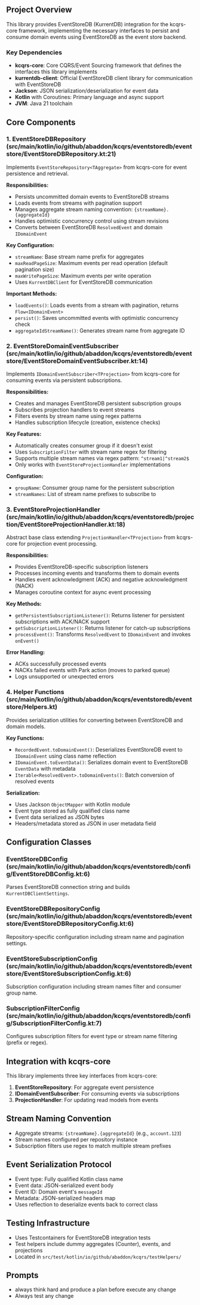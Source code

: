## Project Overview
This library provides EventStoreDB (KurrentDB) integration for the kcqrs-core framework, implementing the necessary interfaces to persist and consume domain events using EventStoreDB as the event store backend.

### Key Dependencies
- **kcqrs-core**: Core CQRS/Event Sourcing framework that defines the interfaces this library implements
- **kurrentdb-client**: Official EventStoreDB client library for communication with EventStoreDB
- **Jackson**: JSON serialization/deserialization for event data
- **Kotlin** with Coroutines: Primary language and async support
- **JVM**: Java 21 toolchain

## Core Components

### 1. EventStoreDBRepository (src/main/kotlin/io/github/abaddon/kcqrs/eventstoredb/eventstore/EventStoreDBRepository.kt:21)
Implements `EventStoreRepository<TAggregate>` from kcqrs-core for event persistence and retrieval.

**Responsibilities:**
- Persists uncommitted domain events to EventStoreDB streams
- Loads events from streams with pagination support
- Manages aggregate stream naming convention: `{streamName}.{aggregateId}`
- Handles optimistic concurrency control using stream revisions
- Converts between EventStoreDB `ResolvedEvent` and domain `IDomainEvent`

**Key Configuration:**
- `streamName`: Base stream name prefix for aggregates
- `maxReadPageSize`: Maximum events per read operation (default pagination size)
- `maxWritePageSize`: Maximum events per write operation
- Uses `KurrentDBClient` for EventStoreDB communication

**Important Methods:**
- `loadEvents()`: Loads events from a stream with pagination, returns `Flow<IDomainEvent>`
- `persist()`: Saves uncommitted events with optimistic concurrency check
- `aggregateIdStreamName()`: Generates stream name from aggregate ID

### 2. EventStoreDomainEventSubscriber (src/main/kotlin/io/github/abaddon/kcqrs/eventstoredb/eventstore/EventStoreDomainEventSubscriber.kt:14)
Implements `IDomainEventSubscriber<TProjection>` from kcqrs-core for consuming events via persistent subscriptions.

**Responsibilities:**
- Creates and manages EventStoreDB persistent subscription groups
- Subscribes projection handlers to event streams
- Filters events by stream name using regex patterns
- Handles subscription lifecycle (creation, existence checks)

**Key Features:**
- Automatically creates consumer group if it doesn't exist
- Uses `SubscriptionFilter` with stream name regex for filtering
- Supports multiple stream names via regex pattern: `^stream1|^stream2$`
- Only works with `EventStoreProjectionHandler` implementations

**Configuration:**
- `groupName`: Consumer group name for the persistent subscription
- `streamNames`: List of stream name prefixes to subscribe to

### 3. EventStoreProjectionHandler (src/main/kotlin/io/github/abaddon/kcqrs/eventstoredb/projection/EventStoreProjectionHandler.kt:18)
Abstract base class extending `ProjectionHandler<TProjection>` from kcqrs-core for projection event processing.

**Responsibilities:**
- Provides EventStoreDB-specific subscription listeners
- Processes incoming events and transforms them to domain events
- Handles event acknowledgment (ACK) and negative acknowledgment (NACK)
- Manages coroutine context for async event processing

**Key Methods:**
- `getPersistentSubscriptionListener()`: Returns listener for persistent subscriptions with ACK/NACK support
- `getSubscriptionListener()`: Returns listener for catch-up subscriptions
- `processEvent()`: Transforms `ResolvedEvent` to `IDomainEvent` and invokes `onEvent()`

**Error Handling:**
- ACKs successfully processed events
- NACKs failed events with Park action (moves to parked queue)
- Logs unsupported or unexpected errors

### 4. Helper Functions (src/main/kotlin/io/github/abaddon/kcqrs/eventstoredb/eventstore/Helpers.kt)
Provides serialization utilities for converting between EventStoreDB and domain models.

**Key Functions:**
- `RecordedEvent.toDomainEvent()`: Deserializes EventStoreDB event to `IDomainEvent` using class name reflection
- `IDomainEvent.toEventData()`: Serializes domain event to EventStoreDB `EventData` with metadata
- `Iterable<ResolvedEvent>.toDomainEvents()`: Batch conversion of resolved events

**Serialization:**
- Uses Jackson `ObjectMapper` with Kotlin module
- Event type stored as fully qualified class name
- Event data serialized as JSON bytes
- Headers/metadata stored as JSON in user metadata field

## Configuration Classes

### EventStoreDBConfig (src/main/kotlin/io/github/abaddon/kcqrs/eventstoredb/config/EventStoreDBConfig.kt:6)
Parses EventStoreDB connection string and builds `KurrentDBClientSettings`.

### EventStoreDBRepositoryConfig (src/main/kotlin/io/github/abaddon/kcqrs/eventstoredb/eventstore/EventStoreDBRepositoryConfig.kt:6)
Repository-specific configuration including stream name and pagination settings.

### EventStoreSubscriptionConfig (src/main/kotlin/io/github/abaddon/kcqrs/eventstoredb/eventstore/EventStoreSubscriptionConfig.kt:6)
Subscription configuration including stream names filter and consumer group name.

### SubscriptionFilterConfig (src/main/kotlin/io/github/abaddon/kcqrs/eventstoredb/config/SubscriptionFilterConfig.kt:7)
Configures subscription filters for event type or stream name filtering (prefix or regex).

## Integration with kcqrs-core
This library implements three key interfaces from kcqrs-core:
1. **EventStoreRepository**: For aggregate event persistence
2. **IDomainEventSubscriber**: For consuming events via subscriptions
3. **ProjectionHandler**: For updating read models from events

## Stream Naming Convention
- Aggregate streams: `{streamName}.{aggregateId}` (e.g., `account.123`)
- Stream names configured per repository instance
- Subscription filters use regex to match multiple stream prefixes

## Event Serialization Protocol
- Event type: Fully qualified Kotlin class name
- Event data: JSON-serialized event body
- Event ID: Domain event's `messageId`
- Metadata: JSON-serialized headers map
- Uses reflection to deserialize events back to correct class

## Testing Infrastructure
- Uses Testcontainers for EventStoreDB integration tests
- Test helpers include dummy aggregates (Counter), events, and projections
- Located in `src/test/kotlin/io/github/abaddon/kcqrs/testHelpers/`

## Prompts
- always think hard and produce a plan before execute any change
- Always test any change